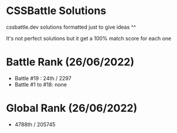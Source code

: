 # CSSBattle Solutions
cssbattle.dev solutions formatted just to give ideas ^^

It's not perfect solutions but it get a 100% match score for each one

# Battle Rank (26/06/2022)
- Battle #19 : 24th / 2297
- Battle #1 to #18: none

# Global Rank (26/06/2022)
- 4788th / 205745
